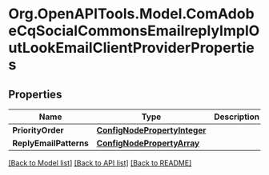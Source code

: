 # Org.OpenAPITools.Model.ComAdobeCqSocialCommonsEmailreplyImplOutLookEmailClientProviderProperties
## Properties

Name | Type | Description | Notes
------------ | ------------- | ------------- | -------------
**PriorityOrder** | [**ConfigNodePropertyInteger**](ConfigNodePropertyInteger.md) |  | [optional] 
**ReplyEmailPatterns** | [**ConfigNodePropertyArray**](ConfigNodePropertyArray.md) |  | [optional] 

[[Back to Model list]](../README.md#documentation-for-models) [[Back to API list]](../README.md#documentation-for-api-endpoints) [[Back to README]](../README.md)

